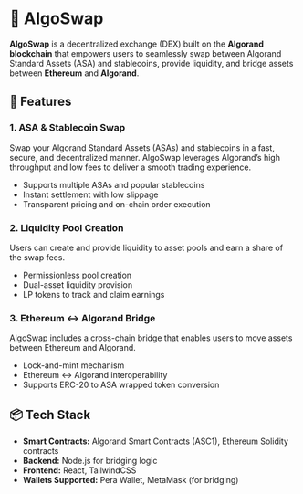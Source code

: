 # 🔄 AlgoSwap

**AlgoSwap** is a decentralized exchange (DEX) built on the **Algorand blockchain** that empowers users to seamlessly swap between Algorand Standard Assets (ASA) and stablecoins, provide liquidity, and bridge assets between **Ethereum** and **Algorand**.

## 🚀 Features

### 1. ASA & Stablecoin Swap
Swap your Algorand Standard Assets (ASAs) and stablecoins in a fast, secure, and decentralized manner. AlgoSwap leverages Algorand’s high throughput and low fees to deliver a smooth trading experience.

- Supports multiple ASAs and popular stablecoins
- Instant settlement with low slippage
- Transparent pricing and on-chain order execution

### 2. Liquidity Pool Creation
Users can create and provide liquidity to asset pools and earn a share of the swap fees.

- Permissionless pool creation
- Dual-asset liquidity provision
- LP tokens to track and claim earnings

### 3. Ethereum ↔ Algorand Bridge
AlgoSwap includes a cross-chain bridge that enables users to move assets between Ethereum and Algorand.

- Lock-and-mint mechanism
- Ethereum ↔ Algorand interoperability
- Supports ERC-20 to ASA wrapped token conversion

## 📦 Tech Stack

- **Smart Contracts:** Algorand Smart Contracts (ASC1), Ethereum Solidity contracts
- **Backend:** Node.js for bridging logic
- **Frontend:** React, TailwindCSS
- **Wallets Supported:** Pera Wallet, MetaMask (for bridging)
